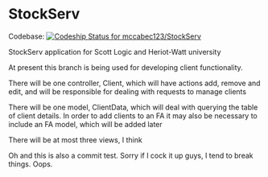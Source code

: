 StockServ
=========

Codebase:
[ ![Codeship Status for mccabec123/StockServ](https://codeship.com/projects/de1bfd20-5960-0132-9b23-123ab8314f17/status)](https://codeship.com/projects/50262)

StockServ application for Scott Logic and Heriot-Watt university

At present this branch is being used for developing client functionality.

There will be one controller, Client, which will have actions add, remove and edit, and will be
responsible for dealing with requests to manage clients

There will be one model, ClientData, which will deal with querying the table of client details. In order to
add clients to an FA it may also be necessary to include an FA model, which will be added later

There will be at most three views, I think

Oh and this is also a commit test. Sorry if I cock it up guys, I tend to break things. Oops.
